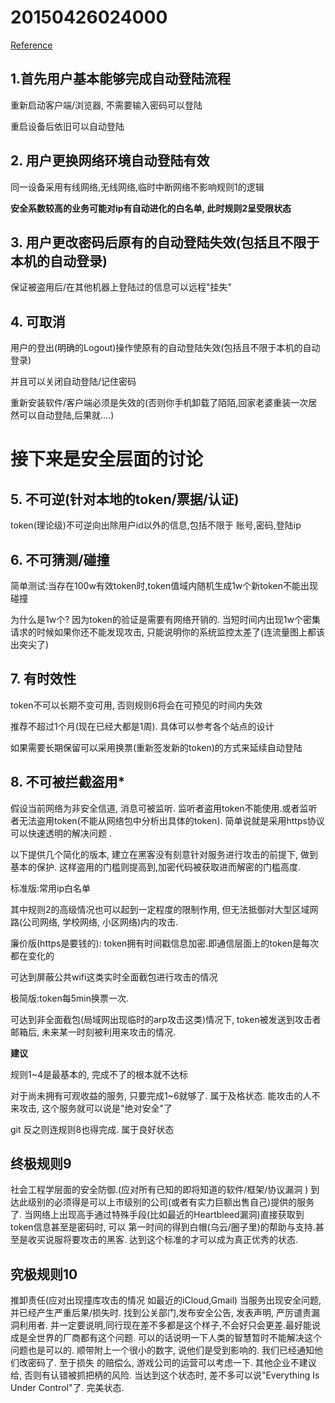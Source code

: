 # 20150426024000

<script src="../js/index.js"></script>
<div id="content"></div>



[Reference](http://www.zhihu.com/question/20218136/answer/16246633)

## 1.首先用户基本能够完成自动登陆流程
重新启动客户端/浏览器, 不需要输入密码可以登陆

重启设备后依旧可以自动登陆

## 2. 用户更换网络环境自动登陆有效
同一设备采用有线网络,无线网络,临时中断网络不影响规则1的逻辑

**安全系数较高的业务可能对ip有自动进化的白名单, 此时规则2呈受限状态**    

## 3. 用户更改密码后原有的自动登陆失效(包括且不限于本机的自动登录)
保证被盗用后/在其他机器上登陆过的信息可以远程"挂失"

## 4. 可取消
用户的登出(明确的Logout)操作使原有的自动登陆失效(包括且不限于本机的自动登录)

并且可以关闭自动登陆/记住密码

重新安装软件/客户端必须是失效的(否则你手机卸载了陌陌,回家老婆重装一次居然可以自动登陆,后果就....)

# 接下来是安全层面的讨论

## 5. 不可逆(针对本地的token/票据/认证)
token(理论级)不可逆向出除用户id以外的信息,包括不限于 账号,密码,登陆ip

## 6. 不可猜测/碰撞
简单测试:当存在100w有效token时,token值域内随机生成1w个新token不能出现碰撞

为什么是1w个? 因为token的验证是需要有网络开销的. 当短时间内出现1w个密集请求的时候如果你还不能发现攻击, 只能说明你的系统监控太差了(连流量图上都该出突尖了)

## 7. 有时效性
token不可以长期不变可用, 否则规则6将会在可预见的时间内失效

推荐不超过1个月(现在已经大都是1周). 具体可以参考各个站点的设计

如果需要长期保留可以采用换票(重新签发新的token)的方式来延续自动登陆

## 8. 不可被拦截盗用*
假设当前网络为非安全信道, 消息可被监听. 监听者盗用token不能使用.或者监听者无法盗用token(不能从网络包中分析出具体的token). 简单说就是采用https协议可以快速透明的解决问题 . 

以下提供几个简化的版本, 建立在黑客没有刻意针对服务进行攻击的前提下, 做到基本的保护. 这样盗用的门槛则提高到,加密代码被获取进而解密的门槛高度.
    
标准版:常用ip白名单
    
其中规则2的高级情况也可以起到一定程度的限制作用, 但无法抵御对大型区域网路(公司网络, 学校网络, 小区网络)内的攻击.
    
廉价版(https是要钱的): token拥有时间戳信息加密.即通信层面上的token是每次都在变化的 
    
可达到屏蔽公共wifi这类实时全面截包进行攻击的情况
    
极简版:token每5min换票一次.
    
可达到非全面截包(局域网出现临时的arp攻击这类)情况下, token被发送到攻击者邮箱后, 未来某一时刻被利用来攻击的情况.
    
**建议**

规则1~4是最基本的, 完成不了的根本就不达标
    
对于尚未拥有可观收益的服务, 只要完成1~6就够了. 属于及格状态. 能攻击的人不来攻击, 这个服务就可以说是"绝对安全"了

git 反之则连规则8也得完成. 属于良好状态

## 终极规则9
社会工程学层面的安全防御.(应对所有已知的即将知道的软件/框架/协议漏洞 )
到达此级别的必须得是可以上市级别的公司(或者有实力巨额出售自己)提供的服务了. 当网络上出现高手通过特殊手段(比如最近的Heartbleed漏洞)直接获取到token信息甚至是密码时, 可以 第一时间的得到白帽(乌云/圈子里)的帮助与支持.甚至是收买说服将要攻击的黑客. 达到这个标准的才可以成为真正优秀的状态.

## 究极规则10
推卸责任(应对出现撞库攻击的情况 如最近的iCloud,Gmail)
当服务出现安全问题, 并已经产生严重后果/损失时. 找到公关部门,发布安全公告, 发表声明, 严厉谴责漏洞利用者. 并一定要说明,同行现在差不多都是这个样子,不会好只会更差.最好能说 成是全世界的厂商都有这个问题. 可以的话说明一下人类的智慧暂时不能解决这个问题也是可以的. 顺带附上一个很小的数字, 说他们是受到影响的. 我们已经通知他们改密码了. 至于损失 的赔偿么, 游戏公司的运营可以考虑一下. 其他企业不建议给, 否则有认错被抓把柄的风险.
当达到这个状态时, 差不多可以说"Everything Is Under Control"了. 完美状态.
